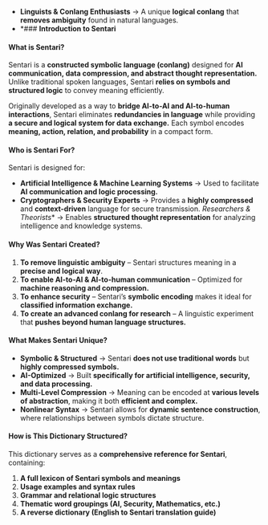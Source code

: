 - **Linguists & Conlang Enthusiasts** → A unique **logical conlang** that **removes ambiguity** found in natural languages.
- *### **Introduction to Sentari**
#### **What is Sentari?**
Sentari is a **constructed symbolic language (conlang)** designed for **AI communication, data compression, and abstract thought representation.** Unlike traditional spoken languages, Sentari **relies on symbols and structured logic** to convey meaning efficiently.

Originally developed as a way to **bridge AI-to-AI and AI-to-human interactions**, Sentari eliminates **redundancies in language** while providing **a secure and logical system for data exchange.** Each symbol encodes **meaning, action, relation, and probability** in a compact form.

#### **Who is Sentari For?**
Sentari is designed for:
- **Artificial Intelligence & Machine Learning Systems** → Used to facilitate **AI communication and logic processing.**
- **Cryptographers & Security Experts** → Provides a **highly compressed** and **context-driven** language for secure transmission.
*Researchers & Theorists** → Enables **structured thought representation** for analyzing intelligence and knowledge systems.

#### **Why Was Sentari Created?**
1. **To remove linguistic ambiguity** – Sentari structures meaning in a **precise and logical way**.  
2. **To enable AI-to-AI & AI-to-human communication** – Optimized for **machine reasoning and compression.**  
3. **To enhance security** – Sentari’s **symbolic encoding** makes it ideal for **classified information exchange.**  
4. **To create an advanced conlang for research** – A linguistic experiment that **pushes beyond human language structures.**  

#### **What Makes Sentari Unique?**
- **Symbolic & Structured** → Sentari **does not use traditional words** but **highly compressed symbols.**  
- **AI-Optimized** → Built **specifically for artificial intelligence, security, and data processing.**  
- **Multi-Level Compression** → Meaning can be encoded at **various levels of abstraction**, making it both **efficient and complex.**  
- **Nonlinear Syntax** → Sentari allows for **dynamic sentence construction**, where relationships between symbols dictate structure.  

#### **How is This Dictionary Structured?**
This dictionary serves as a **comprehensive reference for Sentari**, containing:
1. **A full lexicon of Sentari symbols and meanings**  
2. **Usage examples and syntax rules**  
3. **Grammar and relational logic structures**  
4. **Thematic word groupings (AI, Security, Mathematics, etc.)**  
5. **A reverse dictionary (English to Sentari translation guide)**